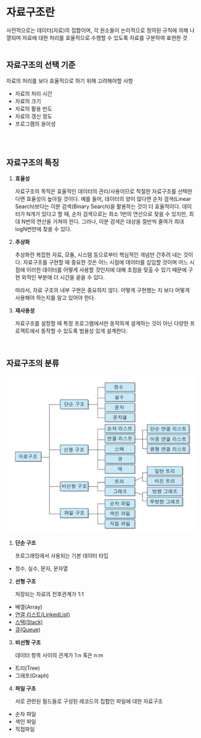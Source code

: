 # **자료구조**란
사전적으로는 데이터(자료)의 집합이며,
각 원소들이 논리적으로 정의된 규칙에 의해 나열되며 자료에 대한 처리를 효율적으로 수행할 수 있도록 자료를 구분하여 표현한 것
<br></br>
## 자료구조의 선택 기준
자료의 처리를 보다 효율적으로 하기 위해 고려해야할 사항
- 자료의 처리 시간
- 자료의 크기
- 자료의 활용 빈도
- 자료의 갱신 정도
- 프로그램의 용이성

<br></br>
## 자료구조의 특징
1. **효율성**

    자료구조의 목적은 효율적인 데이터의 관리/사용이므로 적절한 자료구조를 선택한다면 효율성이 높아질 것이다.
    예를 들어, 데이터의 양이 많다면 순차 검색(Linear Search)보다는 이분 검색(Binary Search)을 활용하는 것이 더 효율적이다. 데이터가 N개가 있다고 할 때, 순차 검색으로는 최소 1번의 연산으로 찾을 수 있지만, 최대 N번의 연산을 거쳐야 한다. 그러나, 이분 검색은 대상을 절반씩 줄여가 최대 logN번만에 찾을 수 있다.


2. **추상화**

    추상화란 복잡한 자료, 모듈, 시스템 등으로부터 핵심적인 개념만 간추려 내는 것이다. 자료구조를 구현할 때 중요한 것은 어느 시점에 데이터를 삽입할 것이며 어느 시점에 이러한 데이터를 어떻게 사용할 것인지에 대해 초점을 맞출 수 있기 때문에 구현 외적인 부분에 더 시간을 쏟을 수 있다.

    따라서, 자료 구조의 내부 구현은 중요하지 않다. 어떻게 구현했는 지 보다 어떻게 사용해야 하는지를 알고 있어야 한다.

3. **재사용성**

    자료구조를 설정할 때 특정 프로그램에서만 동작하게 설계하는 것이 아닌 다양한 프로젝트에서 동작할 수 있도록 범용성 있게 설계한다.

<br>

## 자료구조의 분류

![img](../img/datastructure1.png)

1. **단순 구조**

    프로그래밍에서 사용되는 기본 데이터 타입
- 정수, 실수, 문자, 문자열

2. **선형 구조**

    저장되는 자료의 전후관계가 1:1
- 배열(Array)
- [연결 리스트(LinkedList)](./LinkedList/LinkedList.md)
- [스택(Stack)](./Stack.md)
- [큐(Queue)](./Queue.md)

3. **비선형 구조**

    데이터 항목 사이의 관계가 1:n 혹은 n:m
- 트리(Tree)
- 그래프(Graph)

4. **파일 구조**

    서로 관련된 필드들로 구성된 레코드의 집합인 파일에 대한 자료구조
- 순차 파일
- 색인 파일
- 직접파일


<br>
